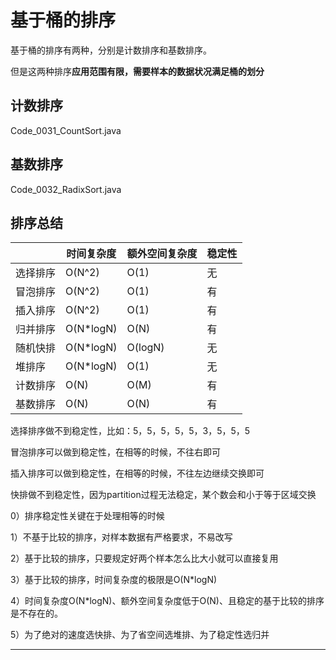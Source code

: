 # 基于桶的排序

基于桶的排序有两种，分别是计数排序和基数排序。

但是这两种排序**应用范围有限，需要样本的数据状况满足桶的划分**

## 计数排序

Code_0031_CountSort.java

## 基数排序

Code_0032_RadixSort.java

## 排序总结

|      | 时间复杂度     | 额外空间复杂度 | 稳定性 |
|------|-----------|---------|-----|
| 选择排序 | O(N^2)    | O(1)    | 无   |
| 冒泡排序 | O(N^2)    | O(1)    | 有   |
| 插入排序 | O(N^2)    | O(1)    | 有   |
| 归并排序 | O(N*logN) | O(N)    | 有   |
| 随机快排 | O(N*logN) | O(logN) | 无   |
| 堆排序  | O(N*logN) | O(1)    | 无   |
| 计数排序 | O(N)      | O(M)    | 有   |
| 基数排序 | O(N)      | O(N)    | 有   |

选择排序做不到稳定性，比如：5，5，5，5，5，3，5，5，5

冒泡排序可以做到稳定性，在相等的时候，不往右即可

插入排序可以做到稳定性，在相等的时候，不往左边继续交换即可

快排做不到稳定性，因为partition过程无法稳定，某个数会和小于等于区域交换

0）排序稳定性关键在于处理相等的时候

1）不基于比较的排序，对样本数据有严格要求，不易改写

2）基于比较的排序，只要规定好两个样本怎么比大小就可以直接复用

3）基于比较的排序，时间复杂度的极限是O(N*logN)

4）时间复杂度O(N*logN)、额外空间复杂度低于O(N)、且稳定的基于比较的排序是不存在的。

5）为了绝对的速度选快排、为了省空间选堆排、为了稳定性选归并

---

